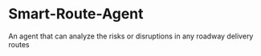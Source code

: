 # Smart-Route-Agent
An agent that can analyze the risks or disruptions in any roadway delivery routes
